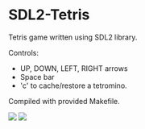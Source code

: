 # SDL2-Tetris
Tetris game written using SDL2 library.

Controls: 
  - UP, DOWN, LEFT, RIGHT arrows 
  - Space bar
  - 'c' to cache/restore a tetromino. 

Compiled with provided Makefile.

<img src="https://i.imgur.com/nEfNGeZ.png"/>
<img src="https://i.imgur.com/2ED2fBf.png"/>
